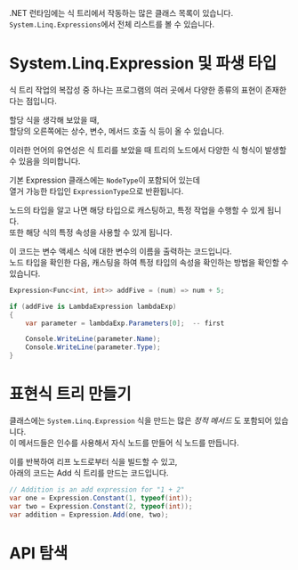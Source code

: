 .NET 런타임에는 식 트리에서 작동하는 많은 클래스 목록이 있습니다.         
`System.Linq.Expressions`에서 전체 리스트를 볼 수 있습니다.        

# System.Linq.Expression 및 파생 타입
식 트리 작업의 복잡성 중 하나는 프로그램의 여러 곳에서 다양한 종류의 표현이 존재한다는 점입니다.           

할당 식을 생각해 보았을 때,             
할당의 오른쪽에는 상수, 변수, 메서드 호출 식 등이 올 수 있습니다.           

이러한 언어의 유연성은 식 트리를 보았을 때 트리의 노드에서 다양한 식 형식이 발생할 수 있음을 의미합니다.      

기본 Expression 클래스에는 `NodeType`이 포함되어 있는데       
열거 가능한 타입인 `ExpressionType`으로 반환됩니다.     

노드의 타입을 알고 나면 해당 타입으로 캐스팅하고, 특정 작업을 수행할 수 있게 됩니다.             
또한 해당 식의 특정 속성을 사용할 수 있게 됩니다.      

이 코드는 변수 액세스 식에 대한 변수의 이름을 출력하는 코드입니다.             
노드 타입을 확인한 다음, 캐스팅을 하여 특정 타입의 속성을 확인하는 방법을 확인할 수 있습니다.           
```cs
Expression<Func<int, int>> addFive = (num) => num + 5;

if (addFive is LambdaExpression lambdaExp)
{
    var parameter = lambdaExp.Parameters[0];  -- first

    Console.WriteLine(parameter.Name);
    Console.WriteLine(parameter.Type);
}
```

# 표현식 트리 만들기
클래스에는 `System.Linq.Expression` 식을 만드는 많은 _정적 메서드_ 도 포함되어 있습니다.            
이 메서드들은 인수를 사용해서 자식 노드를 만들어 식 노드를 만듭니다.             

이를 반복하여 리프 노드로부터 식을 빌드할 수 있고,               
아래의 코드는 Add 식 트리를 만드는 코드입니다.       

```cs
// Addition is an add expression for "1 + 2"
var one = Expression.Constant(1, typeof(int));
var two = Expression.Constant(2, typeof(int));
var addition = Expression.Add(one, two);
```

# API 탐색
